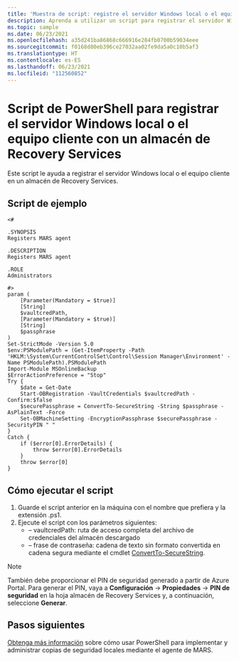 ```yaml
---
title: 'Muestra de script: registre el servidor Windows local o el equipo cliente en un almacén de Recovery Services'
description: Aprenda a utilizar un script para registrar el servidor Windows local o el equipo cliente en un almacén de Recovery Services.
ms.topic: sample
ms.date: 06/23/2021
ms.openlocfilehash: a35d241ba86868c666916e284fb0700b59034eee
ms.sourcegitcommit: f0168d80eb396ce27032aa02fe9da5a0c10b5af3
ms.translationtype: HT
ms.contentlocale: es-ES
ms.lasthandoff: 06/23/2021
ms.locfileid: "112560852"
---
```

# <a name="powershell-script-to-register-an-on-premises-windows-server-or-a-client-machine-with-recovery-services-vault"></a>Script de PowerShell para registrar el servidor Windows local o el equipo cliente con un almacén de Recovery Services

Este script le ayuda a registrar el servidor Windows local o el equipo cliente en un almacén de Recovery Services. 

## <a name="sample-script"></a>Script de ejemplo

```azurepowershell
<#

.SYNOPSIS
Registers MARS agent

.DESCRIPTION
Registers MARS agent

.ROLE
Administrators

#>
param (
    [Parameter(Mandatory = $true)]
    [String]
    $vaultcredPath,
    [Parameter(Mandatory = $true)]
    [String]
    $passphrase
)
Set-StrictMode -Version 5.0
$env:PSModulePath = (Get-ItemProperty -Path 'HKLM:\System\CurrentControlSet\Control\Session Manager\Environment' -Name PSModulePath).PSModulePath
Import-Module MSOnlineBackup
$ErrorActionPreference = "Stop"
Try {
    $date = Get-Date
    Start-OBRegistration -VaultCredentials $vaultcredPath -Confirm:$false
    $securePassphrase = ConvertTo-SecureString -String $passphrase -AsPlainText -Force
    Set-OBMachineSetting -EncryptionPassphrase $securePassphrase -SecurityPIN " "
}
Catch {
    if ($error[0].ErrorDetails) {
        throw $error[0].ErrorDetails
    }
    throw $error[0]
}

```

## <a name="how-to-execute-the-script"></a>Cómo ejecutar el script

1. Guarde el script anterior en la máquina con el nombre que prefiera y la extensión .ps1.
1. Ejecute el script con los parámetros siguientes:
   - – vaultcredPath: ruta de acceso completa del archivo de credenciales del almacén descargado
   - – frase de contraseña: cadena de texto sin formato convertida en cadena segura mediante el cmdlet [ConvertTo-SecureString](/powershell/module/microsoft.powershell.security/convertto-securestring?view=powershell-7.1&preserve-view=true).

>[!Note]
>También debe proporcionar el PIN de seguridad generado a partir de Azure Portal. Para generar el PIN, vaya a **Configuración** -> **Propiedades** -> **PIN de seguridad** en la hoja almacén de Recovery Services y, a continuación, seleccione **Generar**.

## <a name="next-steps"></a>Pasos siguientes

[Obtenga más información](../backup-client-automation.md) sobre cómo usar PowerShell para implementar y administrar copias de seguridad locales mediante el agente de MARS.

